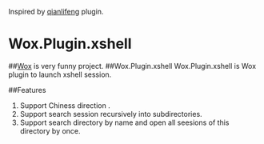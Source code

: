 Inspired by [qianlifeng](https://github.com/qianlifeng) plugin.

# Wox.Plugin.xshell

##[Wox](https://github.com/qianlifeng/Wox) is very funny project.
##Wox.Plugin.xshell
Wox.Plugin.xshell is Wox plugin to launch xshell session.

##Features
1.  Support Chiness direction .
1.  Support search session recursively into subdirectories.
1.  Support search directory by name and open all seesions of this directory by once.

